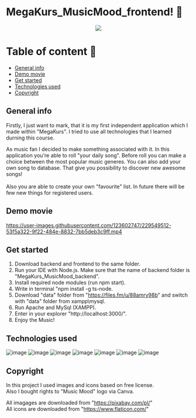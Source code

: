 # MegaKurs_MusicMood_frontend! 🎸

<div style="text-align:center"><img src="https://user-images.githubusercontent.com/123602747/229378271-8b56bad6-7ae7-46aa-bc9c-3dc524211c07.png"/></div>

# Table of content 📝
* [General info](#general-info)
* [Demo movie](#demo-movie)
* [Get started](#get-started)
* [Technologies used](#technologies-used)
* [Copyright](#copyright)

## General info 
Firstly, I just want to mark, that it is my first independent application which I made within "MegaKurs". I tried to use all technologies that I learned durning 
this course. 


As music fan I decided to make something associated with it.
In this application you're able to roll "your daily song". Before roll you can make a choice between the
most popular music generes. You can also add your own song to database. That give you possibility to discover new awesome songs!
<br/><br/> Also you are able to create your own "favourite" list.
In future there will be few new things for registered users.

## Demo movie 
https://user-images.githubusercontent.com/123602747/229549512-53f5a322-9f22-484e-8832-7bb5deb3c9ff.mp4

## Get started 
1. Download backend and frontend to the same folder.
2. Run your IDE with Node.js. Make sure that the name of backend folder is "MegaKurs_MusicMood_backend".
3. Install required node modules (run npm start).
4. Write in terminal "npm install -g ts-node.
5. Download "data" folder from "https://files.fm/u/88amry98b" and switch with "data" folder from xampp\mysql.
6. Run Apache and MySql (XAMPP).
7. Enter in your explorer "http://localhost:3000/".
8. Enjoy the Music!

## Technologies used 
![image](https://img.shields.io/badge/HTML5-E34F26?style=for-the-badge&logo=html5&logoColor=white)
![image](https://img.shields.io/badge/CSS3-1572B6?style=for-the-badge&logo=css3&logoColor=white)
![image](https://img.shields.io/badge/React-20232A?style=for-the-badge&logo=react&logoColor=61DAFB)
![image](https://img.shields.io/badge/JavaScript-323330?style=for-the-badge&logo=javascript&logoColor=F7DF1E)
![image](https://img.shields.io/badge/TypeScript-007ACC?style=for-the-badge&logo=typescript&logoColor=white)
![image](https://img.shields.io/badge/MySQL-005C84?style=for-the-badge&logo=mysql&logoColor=white)
![image](https://img.shields.io/badge/Node.js-339933?style=for-the-badge&logo=nodedotjs&logoColor=white)

## Copyright
In this project I used images and icons based on free license. 
<br>
Also I bought rights to "Music Mood" logo via Canva. 

All imagages are downloaded from "https://pixabay.com/pl/" 
<br>
All icons are downloaded from "https://www.flaticon.com/"
